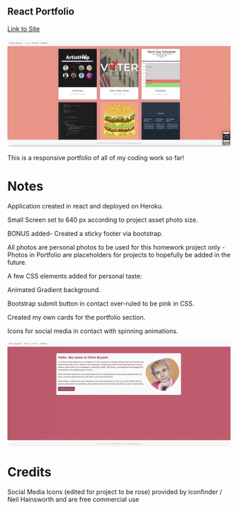 ## React Portfolio

<a href="https://safe-coast-33367.herokuapp.com/">Link to Site</a>
<br>
<br>
<img src="https://github.com/csbryant/ReactPortfolio/blob/main/public/Assets/Images/UpdatedScreenshot1.png?raw=true" />


This is a responsive portfolio of all of my coding work so far!

# Notes

Application created in react and deployed on Heroku.

Small Screen set to 640 px according to project asset photo size.

BONUS added- Created a sticky footer via bootstrap.

All photos are personal photos to be used for this homework project only - Photos in Portfolio are placeholders for projects to hopefully be added in the future.

A few CSS elements added for personal taste:

Animated Gradient background.

Bootstrap submit button in contact over-ruled to be pink in CSS.

Created my own cards for the portfolio section.

Icons for social media in contact with spinning animations.


<img src="https://github.com/csbryant/ReactPortfolio/blob/main/public/Assets/Images/Screenshot2.png?raw=true" />

# Credits

Social Media Icons (edited for project to be rose) provided by iconfinder / Neil Hainsworth and are free commercial use
